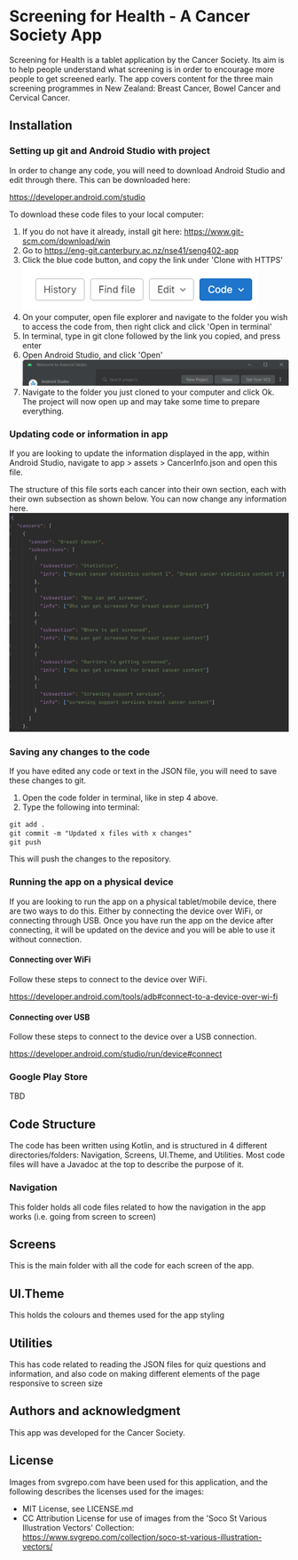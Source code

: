 # Screening for Health - A Cancer Society App


Screening for Health is a tablet application by the Cancer Society. Its aim is to help people understand what screening is in order to encourage more people to get screened early. The app covers content for the three main screening programmes in New Zealand: Breast Cancer, Bowel Cancer and Cervical Cancer.


## Installation

### Setting up git and Android Studio with project

In order to change any code, you will need to download Android Studio and edit through there. This can be downloaded here: 

https://developer.android.com/studio


To download these code files to your local computer:

1. If you do not have it already, install git here: https://www.git-scm.com/download/win
2. Go to https://eng-git.canterbury.ac.nz/nse41/seng402-app
3. Click the blue code button, and copy the link under 'Clone with HTTPS' ![Code button](image.png)
4. On your computer, open file explorer and navigate to the folder you wish to access the code from, then right click and click 'Open in terminal'
5. In terminal, type in git clone followed by the link you copied, and press enter
6. Open Android Studio, and click 'Open'
![Open](image-1.png)
7. Navigate to the folder you just cloned to your computer and click Ok. The project will now open up and may take some time to prepare everything.

### Updating code or information in app

If you are looking to update the information displayed in the app, within Android Studio, navigate to app > assets > CancerInfo.json and open this file.

The structure of this file sorts each cancer into their own section, each with their own subsection as shown below. You can now change any information here.
![CancerInfo.json file structure](image-2.png)


### Saving any changes to the code

If you have edited any code or text in the JSON file, you will need to save these changes to git. 

1. Open the code folder in terminal, like in step 4 above. 
2. Type the following into terminal:
```
git add .
git commit -m "Updated x files with x changes" 
git push
```

This will push the changes to the repository. 


### Running the app on a physical device

If you are looking to run the app on a physical tablet/mobile device, there are two ways to do this. Either by connecting the device over WiFi, or connecting through USB. Once you have run the app on the device after connecting, it will be updated on the device and you will be able to use it without connection.

#### Connecting over WiFi

Follow these steps to connect to the device over WiFi.

https://developer.android.com/tools/adb#connect-to-a-device-over-wi-fi

#### Connecting over USB

Follow these steps to connect to the device over a USB connection.

https://developer.android.com/studio/run/device#connect

### Google Play Store

TBD


## Code Structure

The code has been written using Kotlin, and is structured in 4 different directories/folders: Navigation, Screens, UI.Theme, and Utilities. Most code files will have a Javadoc at the top to describe the purpose of it. 

### Navigation

This folder holds all code files related to how the navigation in the app works (i.e. going from screen to screen)

## Screens

This is the main folder with all the code for each screen of the app.

## UI.Theme

This holds the colours and themes used for the app styling

## Utilities

This has code related to reading the JSON files for quiz questions and information, and also code on making different elements of the page responsive to screen size


## Authors and acknowledgment

This app was developed for the Cancer Society.

## License

Images from svgrepo.com have been used for this application, and the following describes the licenses used for the images:
- MIT License, see LICENSE.md
- CC Attribution License for use of images from the 'Soco St Various Illustration Vectors' Collection: https://www.svgrepo.com/collection/soco-st-various-illustration-vectors/

